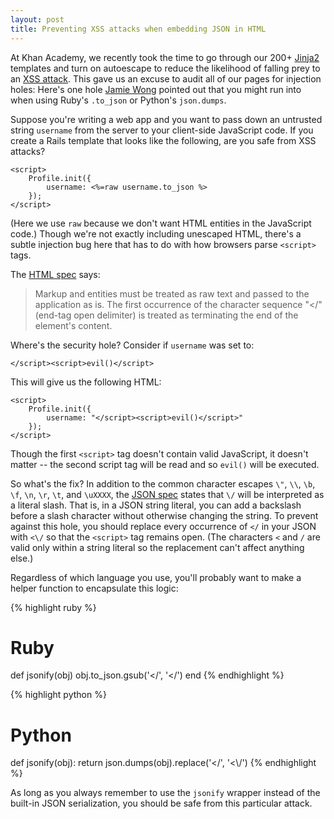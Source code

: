 ```yaml
---
layout: post
title: Preventing XSS attacks when embedding JSON in HTML
---
```


At Khan Academy, we recently took the time to go through our 200+ [Jinja2][jinja2] templates and turn on autoescape to reduce the likelihood of falling prey to an [XSS attack][xss]. This gave us an excuse to audit all of our pages for injection holes: Here's one hole [Jamie Wong][jamiewong] pointed out that you might run into when using Ruby's `.to_json` or Python's `json.dumps`.

Suppose you're writing a web app and you want to pass down an untrusted string `username` from the server to your client-side JavaScript code. If you create a Rails template that looks like the following, are you safe from XSS attacks? 

    <script>
        Profile.init({
            username: <%=raw username.to_json %>
        });
    </script>

(Here we use `raw` because we don't want HTML entities in the JavaScript code.) Though we're not exactly including unescaped HTML, there's a subtle injection bug here that has to do with how browsers parse `<script>` tags.

The [HTML spec][html4] says:

> Markup and entities must be treated as raw text and passed to the application as is. The first occurrence of the character sequence "</" (end-tag open delimiter) is treated as terminating the end of the element's content.

Where's the security hole? Consider if `username` was set to:

    </script><script>evil()</script>

This will give us the following HTML:

    <script>
        Profile.init({
            username: "</script><script>evil()</script>"
        });
    </script>

Though the first `<script>` tag doesn't contain valid JavaScript, it doesn't matter -- the second script tag will be read and so `evil()` will be executed.

So what's the fix? In addition to the common character escapes `\"`, `\\`, `\b`, `\f`, `\n`, `\r`, `\t`, and `\uXXXX`, the [JSON spec][json] states that `\/` will be interpreted as a literal slash. That is, in a JSON string literal, you can add a backslash before a slash character without otherwise changing the string. To prevent against this hole, you should replace every occurrence of `</` in your JSON with `<\/` so that the `<script>` tag remains open. (The characters `<` and `/` are valid only within a string literal so the replacement can't affect anything else.)

Regardless of which language you use, you'll probably want to make a helper function to encapsulate this logic:

{% highlight ruby %}
# Ruby
def jsonify(obj)
  obj.to_json.gsub('</', '<\/')
end
{% endhighlight %}

{% highlight python %}
# Python
def jsonify(obj):
    return json.dumps(obj).replace('</', '<\\/')
{% endhighlight %}

As long as you always remember to use the `jsonify` wrapper instead of the built-in JSON serialization, you should be safe from this particular attack.


[jinja2]: http://jinja.pocoo.org/
[xss]: https://www.owasp.org/index.php/Cross-site_Scripting_(XSS)
[jamiewong]: http://jamie-wong.com/
[html4]: http://www.w3.org/TR/html4/types.html#type-cdata
[json]: http://www.json.org/
